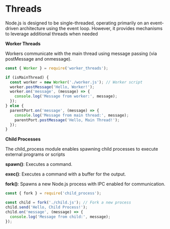 # Threads
Node.js is designed to be single-threaded, operating primarily on an event-driven architecture using the event loop. However, it provides mechanisms to leverage additional threads when needed

**Worker Threads**

Workers communicate with the main thread using message passing (via postMessage and onmessage).

```javascript
const { Worker } = require('worker_threads');

if (isMainThread) {
  const worker = new Worker('./worker.js'); // Worker script
  worker.postMessage('Hello, Worker!');
  worker.on('message', (message) => {
    console.log('Message from worker:', message);
  });
} else {
  parentPort.on('message', (message) => {
    console.log('Message from main thread:', message);
    parentPort.postMessage('Hello, Main Thread!');
  });
}

```

**Child Processes**

The child_process module enables spawning child processes to execute external programs or scripts

**spawn()**: Executes a command.

**exec()**: Executes a command with a buffer for the output.

**fork()**: Spawns a new Node.js process with IPC enabled for communication.

```javascript
const { fork } = require('child_process');

const child = fork('./child.js'); // Fork a new process
child.send('Hello, Child Process!');
child.on('message', (message) => {
  console.log('Message from child:', message);
});

```